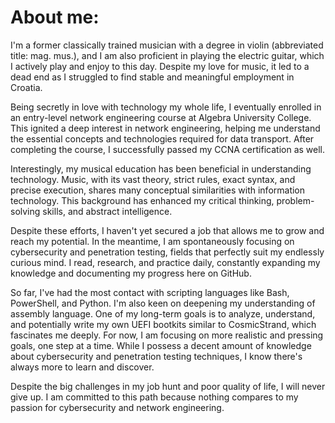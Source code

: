 # About me:

I'm a former classically trained musician with a degree in violin (abbreviated title: mag. mus.), and I am also proficient in playing the electric guitar, which I actively play and enjoy to this day. Despite my love for music, it led to a dead end as I struggled to find stable and meaningful employment in Croatia.

Being secretly in love with technology my whole life, I eventually enrolled in an entry-level network engineering course at Algebra University College. This ignited a deep interest in network engineering, helping me understand the essential concepts and technologies required for data transport. After completing the course, I successfully passed my CCNA certification as well.

Interestingly, my musical education has been beneficial in understanding technology. Music, with its vast theory, strict rules, exact syntax, and precise execution, shares many conceptual similarities with information technology. This background has enhanced my critical thinking, problem-solving skills, and abstract intelligence.

Despite these efforts, I haven't yet secured a job that allows me to grow and reach my potential. In the meantime, I am spontaneously focusing on cybersecurity and penetration testing, fields that perfectly suit my endlessly curious mind. I read, research, and practice daily, constantly expanding my knowledge and documenting my progress here on GitHub.

So far, I've had the most contact with scripting languages like Bash, PowerShell, and Python. I'm also keen on deepening my understanding of assembly language. One of my long-term goals is to analyze, understand, and potentially write my own UEFI bootkits similar to CosmicStrand, which fascinates me deeply. For now, I am focusing on more realistic and pressing goals, one step at a time. While I possess a decent amount of knowledge about cybersecurity and penetration testing techniques, I know there's always more to learn and discover.

Despite the big challenges in my job hunt and poor quality of life, I will never give up. I am committed to this path because nothing compares to my passion for cybersecurity and network engineering.
